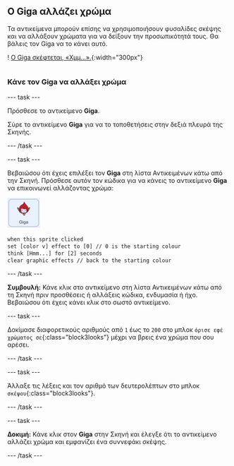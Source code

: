 ## Ο Giga αλλάζει χρώμα

<div style="display: flex; flex-wrap: wrap">
<div style="flex-basis: 200px; flex-grow: 1; margin-right: 15px;">
Τα αντικείμενα μπορούν επίσης να χρησιμοποιήσουν φυσαλίδες σκέψης και να αλλάξουν χρώματα για να δείξουν την προσωπικότητά τους. Θα βάλεις τον Giga να το κάνει αυτό.
</div>
<div>

! [Ο Giga σκέφτεται, «Χμμ...».](images/giga-step2.png){:width="300px"}

</div>
</div>

### Κάνε τον Giga να αλλάξει χρώμα

--- task ---

Πρόσθεσε το αντικείμενο **Giga**.

Σύρε το αντικείμενο **Giga** για να το τοποθετήσεις στην δεξιά πλευρά της Σκηνής.

--- /task ---

--- task ---

Βεβαιώσου ότι έχεις επιλέξει τον **Giga** στη λίστα Αντικειμένων κάτω από την Σκηνή. Πρόσθεσε αυτόν τον κώδικα για να κάνεις το αντικείμενο **Giga** να επικοινωνεί αλλάζοντας χρώμα:

![Το αντικείμενο Giga.](images/giga-sprite.png)

```blocks3
when this sprite clicked
set [color v] effect to [0] // 0 is the starting colour
think [Hmm...] for [2] seconds 
clear graphic effects // back to the starting colour
```

--- /task ---

**Συμβουλή:** Κάνε κλικ στο αντικείμενο στη λίστα Αντικειμένων κάτω από τη Σκηνή πριν προσθέσεις ή αλλάξεις κώδικα, ενδυμασία ή ήχο. Βεβαιώσου ότι έχεις κάνει κλικ στο σωστό αντικείμενο.

--- task ---

Δοκίμασε διαφορετικούς αριθμούς από `1` έως το `200` στο μπλοκ `όρισε εφέ χρώματος σε`{:class="block3looks"} μέχρι να βρεις ένα χρώμα που σου αρέσει.

--- /task ---

--- task ---

Άλλαξε τις λέξεις και τον αριθμό των δευτερολέπτων στο μπλοκ `σκέψου`{:class="block3looks"}.

--- /task ---

--- task ---

**Δοκιμή:** Κάνε κλικ στον **Giga** στην Σκηνή και έλεγξε ότι το αντικείμενο αλλάζει χρώμα και εμφανίζει ένα συννεφάκι σκέψης.

--- /task ---

